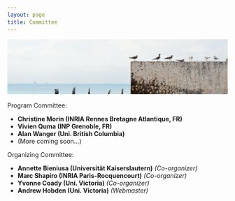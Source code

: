 ```yaml
---
layout: page
title: Committee
---
```


![Gulls on a wall](/public/img/wall-gulls.jpg)

Program Committee:

* **Christine Morin (INRIA Rennes Bretagne Atlantique, FR)**
* **Vivien Quma (INP Grenoble, FR)**
* **Alan Wanger (Uni. British Columbia)**
* (More coming soon...)

Organizing Committee:

* **Annette Bieniusa (Universität Kaiserslautern)** *(Co-organizer)*
* **Marc Shapiro (INRIA Paris-Rocquencourt)** *(Co-organizer)*
* **Yvonne Coady (Uni. Victoria)** *(Co-organizer)*
* **Andrew Hobden (Uni. Victoria)** *(Webmaster)*

